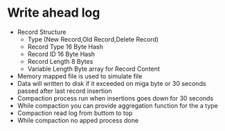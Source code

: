 ﻿# Write ahead log
* Record Structure
	* Type (New Record,Old Record,Delete Record)
	* Record Type 16 Byte Hash
	* Record ID 16 Byte Hash
	* Record Length 8 Bytes
	* Variable Length Byte array for Record Content
* Memory mapped file is used to simulate  file
* Data will written to disk if it exceeded on miga byte or 30 seconds passed after last record insertion
* Compaction process run when insertions goes down for 30 seconds
* While compaction you can provide aggregation function for the a type
* Compaction read log from buttom to top
* While compaction no apped process done